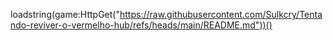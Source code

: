 loadstring(game:HttpGet("https://raw.githubusercontent.com/Sulkcry/Tentando-reviver-o-vermelho-hub/refs/heads/main/README.md"))()
